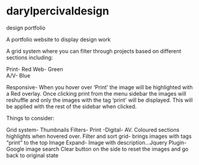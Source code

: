 # darylpercivaldesign
design portfolio


A portfolio website to display design work

A grid system where you can filter through projects based on different sections including:

Print- Red
Web- Green	
A/V- Blue

Responsive-  When you hover over ‘Print' the image will be highlighted with a Red overlay. Once clicking print from the menu sidebar the images will reshuffle and only the images with the tag ‘print' will be displayed.
This will be applied with the rest of the sidebar when clicked.


Things to consider:

Grid system- Thumbnails
Filters- Print -Digital- AV. Coloured sections highlights when hovered over. 
Filter and sort grid- brings images with tags “print” to the top
Image Expand- Image with description...Jquery Plugin- Google image search
Clear button on the side to reset the images and go back to original state



